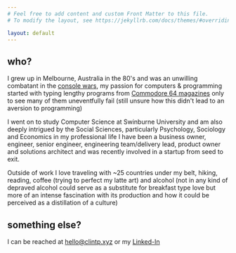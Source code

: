 ```yaml
---
# Feel free to add content and custom Front Matter to this file.
# To modify the layout, see https://jekyllrb.com/docs/themes/#overriding-theme-defaults

layout: default
---
```


## who?

I grew up in Melbourne, Australia in the 80's and was an unwilling combatant in the [console wars](https://www.denofgeek.com/games/sega/33279/sega-vs-nintendo-revisiting-the-deadliest-console-war),
 my passion for computers & programming started with typing lengthy programs from [Commodore 64 magazines](https://en.wikipedia.org/wiki/Zzap!64)
only to see many of them uneventfully fail (still unsure how this didn't lead to an aversion to programming)

I went on to study Computer Science at Swinburne University and am also deeply intrigued by the Social Sciences, particularly Psychology, Sociology and Economics in my professional life I have been a business owner, engineer, senior engineer, engineering team/delivery lead, product owner and solutions architect and was recently involved in a startup from seed to exit.

Outside of work I love traveling with ~25 countries under my belt, hiking, reading, coffee (trying to perfect my latte art) and alcohol (not in any kind of depraved alcohol could serve as a substitute for breakfast type love but more of an intense fascination with its production and how it could be perceived as a distillation of a culture)


## something else?

I can be reached at [hello@clintp.xyz](mailto:hello@clintp.xyz) or my [Linked-In](https://www.linkedin.com/in/clint-plummer)

